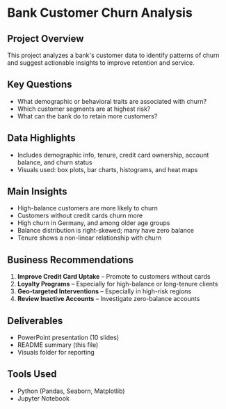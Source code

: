 # Bank Customer Churn Analysis

## Project Overview
This project analyzes a bank's customer data to identify patterns of churn and suggest actionable insights to improve retention and service.

## Key Questions
- What demographic or behavioral traits are associated with churn?
- Which customer segments are at highest risk?
- What can the bank do to retain more customers?

## Data Highlights
- Includes demographic info, tenure, credit card ownership, account balance, and churn status
- Visuals used: box plots, bar charts, histograms, and heat maps

## Main Insights
- High-balance customers are more likely to churn
- Customers without credit cards churn more
- High churn in Germany, and among older age groups
- Balance distribution is right-skewed; many have zero balance
- Tenure shows a non-linear relationship with churn

## Business Recommendations
1. **Improve Credit Card Uptake** – Promote to customers without cards
2. **Loyalty Programs** – Especially for high-balance or long-tenure clients
3. **Geo-targeted Interventions** – Especially in high-risk regions
4. **Review Inactive Accounts** – Investigate zero-balance accounts

## Deliverables
- PowerPoint presentation (10 slides)
- README summary (this file)
- Visuals folder for reporting

## Tools Used
- Python (Pandas, Seaborn, Matplotlib)
- Jupyter Notebook